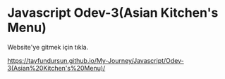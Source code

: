 # Javascript Odev-3(Asian Kitchen's Menu)
Website'ye gitmek için tıkla.

https://tayfundursun.github.io/My-Journey/Javascript/Odev-3(Asian%20Kitchen's%20Menu)/